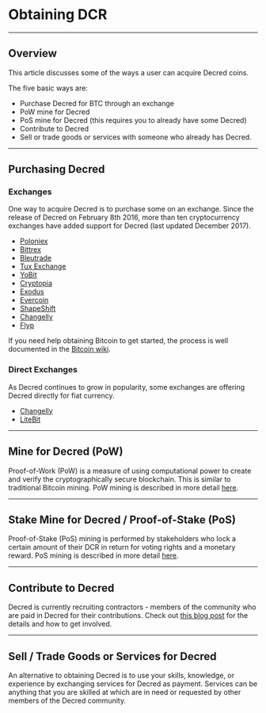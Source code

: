 # Obtaining DCR

---

## Overview

This article discusses some of the ways a user can acquire Decred
coins.

The five basic ways are:

* Purchase Decred for BTC through an exchange
* PoW mine for Decred
* PoS mine for Decred (this requires you to already have some Decred)
* Contribute to Decred
* Sell or trade goods or services with someone who already has Decred.

---

## Purchasing Decred

### Exchanges

One way to acquire Decred is to purchase some on an exchange.
Since the release of Decred on February 8th 2016, more than ten
cryptocurrency exchanges have added support for Decred (last updated December 2017).

* [Poloniex](https://poloniex.com/)
* [Bittrex](https://bittrex.com/)
* [Bleutrade](https://bleutrade.com/exchange)
* [Tux Exchange](https://tuxexchange.com)
* [YoBit](https://yobit.net/en/)
* [Cryptopia](https://cryptopia.co.nz/Exchange/)
* [Exodus](https://exodus.io)
* [Evercoin](https://evercoin.com/)
* [ShapeShift](https://shapeshift.io)
* [Changelly](https://changelly.com/)
* [Flyp](https://flyp.me)

If you need help obtaining Bitcoin to get started, the process is well documented in the [Bitcoin wiki](https://en.bitcoin.it/wiki/Buying_Bitcoins_%28the_newbie_version%29).

### Direct Exchanges

As Decred continues to grow in popularity, some exchanges are offering
Decred directly for fiat currency.

* [Changelly](https://changelly.com/)
* [LiteBit](https://litebit.eu/)

---

## Mine for Decred (PoW)

Proof-of-Work (PoW) is a measure of using computational power to
create and verify the cryptographically secure blockchain.  This is
similar to traditional Bitcoin mining.  PoW mining is described in
more detail [here](/mining/proof-of-work).

---

## Stake Mine for Decred / Proof-of-Stake (PoS)

Proof-of-Stake (PoS) mining is performed by stakeholders who lock a
certain amount of their DCR in return for voting rights and a monetary
reward. PoS mining is described in more detail
[here](/mining/proof-of-stake).

---

## Contribute to Decred

Decred is currently recruiting contractors - members of the community who are paid in Decred for their contributions. Check out [this blog post](https://blog.decred.org/2017/07/25/Decred-Recruiting/) for the details and how to get involved.

---

## Sell / Trade Goods or Services for Decred

An alternative to obtaining Decred is to use your skills, knowledge,
or experience by exchanging services for Decred as payment.  Services
can be anything that you are skilled at which are in need or
requested by other members of the Decred community.
